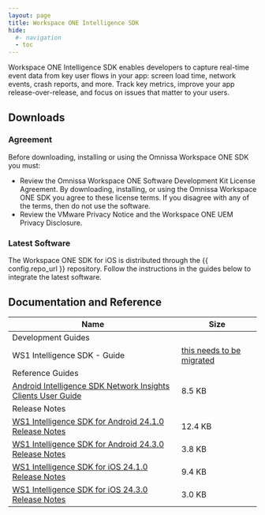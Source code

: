 ```yaml
---
layout: page
title: Workspace ONE Intelligence SDK
hide:
  #- navigation
  - toc
---
```


Workspace ONE Intelligence SDK enables developers to capture real-time event data from key user flows in your app: screen load time, network events, crash reports, and more. Track key metrics, improve your app release-over-release, and focus on issues that matter to your users.

## Downloads

### Agreement
Before downloading, installing or using the Omnissa Workspace ONE SDK you must:

- Review the Omnissa Workspace ONE Software Development Kit License Agreement. By downloading, installing, or using the Omnissa Workspace ONE SDK you agree to these license terms. If you disagree with any of the terms, then do not use the software.
- Review the VMware Privacy Notice and the Workspace ONE UEM Privacy Disclosure.

### Latest Software

The Workspace ONE SDK for iOS is distributed through the {{ config.repo_url }} repository. Follow the instructions in the guides below to integrate the latest software.

## Documentation and Reference
| Name | Size |
| --- | --- |
| Development Guides |  |
| WS1 Intelligence SDK - Guide | [this needs to be migrated](https://developer.omnissa.com/ws1-intel-dev-centre/hosting/) |
| Reference Guides |  |
| [Android Intelligence SDK Network Insights Clients User Guide](guides/Android-Intelligence-SDK-Network-20240213.pdf) | 8.5 KB |
| Release Notes |  |
| [WS1 Intelligence SDK for Android 24.1.0 Release Notes](guides/WS1-Intelligence-SDK-for-Android-24.1.0-Release-Notes.pdf) | 12.4 KB |
| [WS1 Intelligence SDK for Android 24.3.0 Release Notes](guides/WS1-Intelligence-SDK-for-Android-24.3.0-Release-Notes.pdf) | 3.8 KB |
| [WS1 Intelligence SDK for iOS 24.1.0 Release Notes](guides/WS1-Intelligence-SDK-for-iOS-24.1.0-Release-Notes.pdf) | 9.4 KB |
| [WS1 Intelligence SDK for iOS 24.3.0 Release Notes](guides/WS1-Intelligence-SDK-for-iOS-24.3.0-Release-Notes.pdf) | 3.0 KB |
